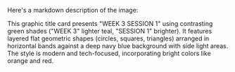 Here's a markdown description of the image:

This graphic title card presents "WEEK 3 SESSION 1" using contrasting green shades ("WEEK 3" lighter teal, "SESSION 1" brighter). It features layered flat geometric shapes (circles, squares, triangles) arranged in horizontal bands against a deep navy blue background with side light areas. The style is modern and tech-focused, incorporating bright colors like orange and red.